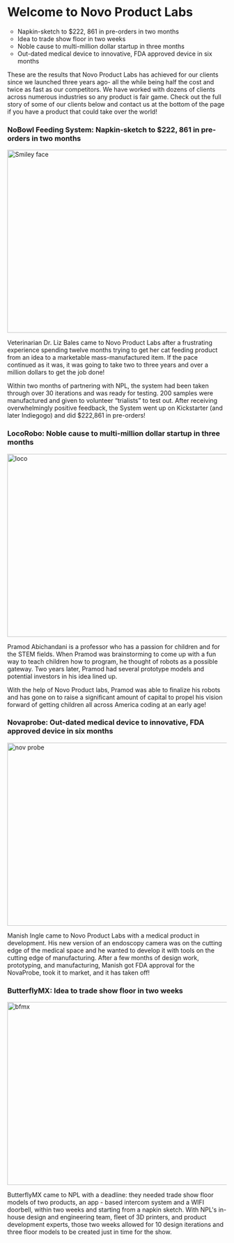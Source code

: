 # Welcome to Novo Product Labs
<ul style="list-style-type:circle">
  <li>Napkin-sketch to $222, 861 in pre-orders in two months</li>
  <li>Idea to trade show floor in two weeks</li>
  <li>Noble cause to multi-million dollar startup in three months</li>
  <li>Out-dated medical device to innovative, FDA approved device in six months</li>
</ul>
These are the results that Novo Product Labs has achieved for our clients since we launched three years ago- all the while being half the cost and twice as fast as our competitors. We have worked with dozens of clients across numerous industries so any product is fair game. Check out the full story of some of our clients below and contact us at the bottom of the page if you have a product that could take over the world!

### NoBowl Feeding System: Napkin-sketch to $222, 861 in pre-orders in two months

<img src="http://www.novoproductlabs.com/images/nb.jpg?crc=154164162" alt="Smiley face" height="420" width="840">

Veterinarian Dr. Liz Bales came to Novo Product Labs after a frustrating experience spending twelve months trying to get her cat feeding product from an idea to a marketable mass-manufactured item. If the pace continued as it was, it was going to take two to three years and over a million dollars to get the job done!

Within two months of partnering with NPL, the system had been taken through over 30 iterations and was ready for testing. 200 samples were manufactured and given to volunteer “trialists” to test out. After receiving overwhelmingly positive feedback, the System went up on Kickstarter (and later Indiegogo) and did $222,861 in pre-orders!

### LocoRobo: Noble cause to multi-million dollar startup in three months

<img src="http://www.novoproductlabs.com/images/1.jpg?crc=284810163" alt="loco" height="420" width="840">

Pramod Abichandani is a professor who has a passion for children and for the STEM fields. When Pramod was brainstorming to come up with a fun way to teach children how to program, he thought of robots as a possible gateway. Two years later, Pramod had several prototype models and potential investors in his idea lined up.

With the help of Novo Product labs, Pramod was able to finalize his robots and has gone on to raise a significant amount of capital to propel his vision forward of getting children all across America coding at an early age!

### Novaprobe: Out-dated medical device to innovative, FDA approved device in six months

<img src="http://www.novoproductlabs.com/images/screenshot%20(34).jpg?crc=134260191" alt="nov probe" height="420" width="840">

Manish Ingle came to Novo Product Labs with a medical product in development. His new version of an endoscopy camera was on the cutting edge of the medical space and he wanted to develop it with tools on the cutting edge of manufacturing. After a few months of design work, prototyping, and manufacturing, Manish got FDA approval for the NovaProbe, took it to market, and it has taken off!

### ButterflyMX: Idea to trade show floor in two weeks

<img src="http://www.novoproductlabs.com/images/butterflymx%20-%20copy.jpg?crc=4087376556" alt="bfmx" height="420" width="840">

ButterflyMX came to NPL with a deadline: they needed trade show floor models of two products, an app - based intercom system and a WIFI doorbell, within two weeks and starting from a napkin sketch. With NPL's in-house design and engineering team, fleet of 3D printers, and product development experts, those two weeks allowed for 10 design iterations and three floor models to be created just in time for the show.

